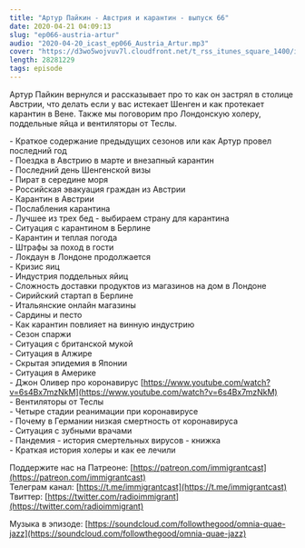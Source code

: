 ```yaml
---
title: "Артур Пайкин - Австрия и карантин - выпуск 66"
date: 2020-04-21 04:09:13
slug: "ep066-austria-artur"
audio: "2020-04-20_icast_ep066_Austria_Artur.mp3"
cover: "https://d3wo5wojvuv7l.cloudfront.net/t_rss_itunes_square_1400/images.spreaker.com/original/f343fb101c8fd5324214a7ad78e6f3f6.jpg"
length: 28281229
tags: episode
---
```

Артур Пайкин вернулся и рассказывает про то как он застрял в столице Австрии, что делать если у вас истекает Шенген и как протекает карантин в Вене. Также мы поговорим про Лондонскую холеру, поддельные яйца и вентиляторы от Теслы.  
  
\- Краткое содержание предыдущих сезонов или как Артур провел последний год  
\- Поездка в Австрию в марте и внезапный карантин  
\- Последний день Шенгенской визы  
\- Пират в середине моря  
\- Российская эвакуация граждан из Австрии  
\- Карантин в Австрии  
\- Послабления карантина  
\- Лучшее из трех бед - выбираем страну для карантина  
\- Ситуация с карантином в Берлине  
\- Карантин и теплая погода  
\- Штрафы за поход в гости  
\- Локдаун в Лондоне продолжается  
\- Кризис яиц  
\- Индустрия поддельных яйиц  
\- Сложность доставки продуктов из магазинов на дом в Лондоне  
\- Сирийский стартап в Берлине  
\- Итальянские онлайн магазины  
\- Сардины и песто  
\- Как карантин повлияет на винную индустрию  
\- Сезон спаржи  
\- Ситуация с британской мукой  
\- Ситуация в Алжире  
\- Скрытая эпидемия в Японии  
\- Ситуация в Америке  
\- Джон Оливер про коронавирус [https://www.youtube.com/watch?v=6s4Bx7mzNkM](https://www.youtube.com/watch?v=6s4Bx7mzNkM)  
\- Вентиляторы от Теслы  
\- Четыре стадии реанимации при коронавирусе  
\- Почему в Германии низкая смертность от коронавируса  
\- Ситуация с зубными врачами  
\- Пандемия - история смертельных вирусов - книжка  
\- Краткая история холеры и как ее лечили  
  
Поддержите нас на Патреоне: [https://patreon.com/immigrantcast](https://patreon.com/immigrantcast)  
Телеграм канал: [https://t.me/immigrantcast](https://t.me/immigrantcast)  
Твиттер: [https://twitter.com/radioimmigrant](https://twitter.com/radioimmigrant)  
  
Музыка в эпизоде: [https://soundcloud.com/followthegood/omnia-quae-jazz](https://soundcloud.com/followthegood/omnia-quae-jazz)

